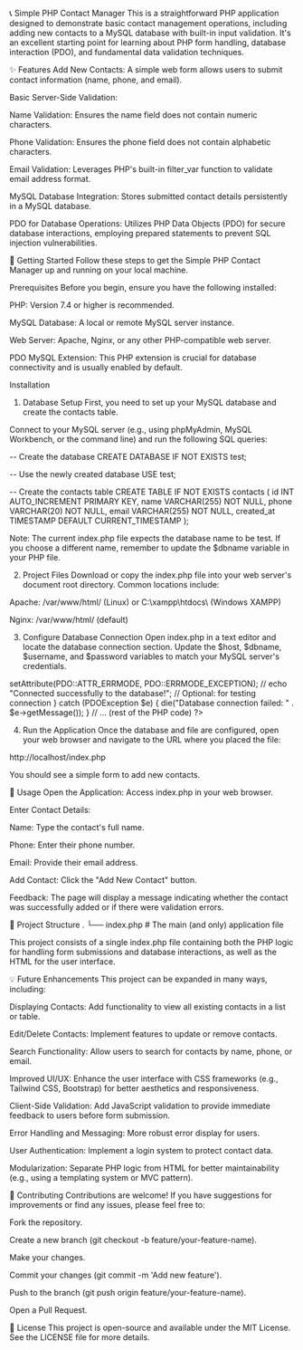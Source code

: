 📞 Simple PHP Contact Manager
This is a straightforward PHP application designed to demonstrate basic contact management operations, including adding new contacts to a MySQL database with built-in input validation. It's an excellent starting point for learning about PHP form handling, database interaction (PDO), and fundamental data validation techniques.

✨ Features
Add New Contacts: A simple web form allows users to submit contact information (name, phone, and email).

Basic Server-Side Validation:

Name Validation: Ensures the name field does not contain numeric characters.

Phone Validation: Ensures the phone field does not contain alphabetic characters.

Email Validation: Leverages PHP's built-in filter_var function to validate email address format.

MySQL Database Integration: Stores submitted contact details persistently in a MySQL database.

PDO for Database Operations: Utilizes PHP Data Objects (PDO) for secure database interactions, employing prepared statements to prevent SQL injection vulnerabilities.

🚀 Getting Started
Follow these steps to get the Simple PHP Contact Manager up and running on your local machine.

Prerequisites
Before you begin, ensure you have the following installed:

PHP: Version 7.4 or higher is recommended.

MySQL Database: A local or remote MySQL server instance.

Web Server: Apache, Nginx, or any other PHP-compatible web server.

PDO MySQL Extension: This PHP extension is crucial for database connectivity and is usually enabled by default.

Installation
1. Database Setup
First, you need to set up your MySQL database and create the contacts table.

Connect to your MySQL server (e.g., using phpMyAdmin, MySQL Workbench, or the command line) and run the following SQL queries:

-- Create the database
CREATE DATABASE IF NOT EXISTS test;

-- Use the newly created database
USE test;

-- Create the contacts table
CREATE TABLE IF NOT EXISTS contacts (
    id INT AUTO_INCREMENT PRIMARY KEY,
    name VARCHAR(255) NOT NULL,
    phone VARCHAR(20) NOT NULL,
    email VARCHAR(255) NOT NULL,
    created_at TIMESTAMP DEFAULT CURRENT_TIMESTAMP
);

Note: The current index.php file expects the database name to be test. If you choose a different name, remember to update the $dbname variable in your PHP file.

2. Project Files
Download or copy the index.php file into your web server's document root directory. Common locations include:

Apache: /var/www/html/ (Linux) or C:\xampp\htdocs\ (Windows XAMPP)

Nginx: /var/www/html/ (default)

3. Configure Database Connection
Open index.php in a text editor and locate the database connection section. Update the $host, $dbname, $username, and $password variables to match your MySQL server's credentials.

<?php
// ... (other PHP code)

// Database connection parameters
$host = "localhost"; // Your database host (e.g., "localhost" or an IP address)
$dbname = "test";    // The name of your database (as created above)
$username = "root";  // Your MySQL database username
$password = "";      // Your MySQL database password (leave empty if none)

$dsn = "mysql:host=$host;dbname=$dbname";

try {
    // Establish the PDO connection
    // If you have a password, use: $pdo = new PDO($dsn, $username, $password);
    $pdo = new PDO($dsn, $username, $password);
    
    // Set PDO error mode to exception for better error handling
    $pdo->setAttribute(PDO::ATTR_ERRMODE, PDO::ERRMODE_EXCEPTION);
    // echo "Connected successfully to the database!"; // Optional: for testing connection
} catch (PDOException $e) {
    die("Database connection failed: " . $e->getMessage());
}

// ... (rest of the PHP code)
?>

4. Run the Application
Once the database and file are configured, open your web browser and navigate to the URL where you placed the file:

http://localhost/index.php

You should see a simple form to add new contacts.

📝 Usage
Open the Application: Access index.php in your web browser.

Enter Contact Details:

Name: Type the contact's full name.

Phone: Enter their phone number.

Email: Provide their email address.

Add Contact: Click the "Add New Contact" button.

Feedback: The page will display a message indicating whether the contact was successfully added or if there were validation errors.

📁 Project Structure
.
└── index.php    # The main (and only) application file

This project consists of a single index.php file containing both the PHP logic for handling form submissions and database interactions, as well as the HTML for the user interface.

💡 Future Enhancements
This project can be expanded in many ways, including:

Displaying Contacts: Add functionality to view all existing contacts in a list or table.

Edit/Delete Contacts: Implement features to update or remove contacts.

Search Functionality: Allow users to search for contacts by name, phone, or email.

Improved UI/UX: Enhance the user interface with CSS frameworks (e.g., Tailwind CSS, Bootstrap) for better aesthetics and responsiveness.

Client-Side Validation: Add JavaScript validation to provide immediate feedback to users before form submission.

Error Handling and Messaging: More robust error display for users.

User Authentication: Implement a login system to protect contact data.

Modularization: Separate PHP logic from HTML for better maintainability (e.g., using a templating system or MVC pattern).

🤝 Contributing
Contributions are welcome! If you have suggestions for improvements or find any issues, please feel free to:

Fork the repository.

Create a new branch (git checkout -b feature/your-feature-name).

Make your changes.

Commit your changes (git commit -m 'Add new feature').

Push to the branch (git push origin feature/your-feature-name).

Open a Pull Request.

📄 License
This project is open-source and available under the MIT License. See the LICENSE file for more details.
